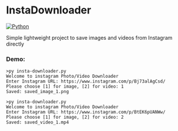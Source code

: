 # InstaDownloader
[![Python](https://img.shields.io/badge/Python-v3.6%2B-blue)]()

Simple lightweight project to save images and videos from Instagram directly




### Demo:
```
>py insta-downloader.py
Welcome to instagram Photo/Video Downloader
Enter Instagram URL: https://www.instagram.com/p/Bj73alAgCsd/
Please choose [1] for image, [2] for video: 1
Saved: saved_image_1.png
```
```
>py insta-downloader.py
Welcome to instagram Photo/Video Downloader
Enter Instagram URL: https://www.instagram.com/p/BtEK6pUANWw/
Please choose [1] for image, [2] for video: 2
Saved: saved_video_1.mp4
```
